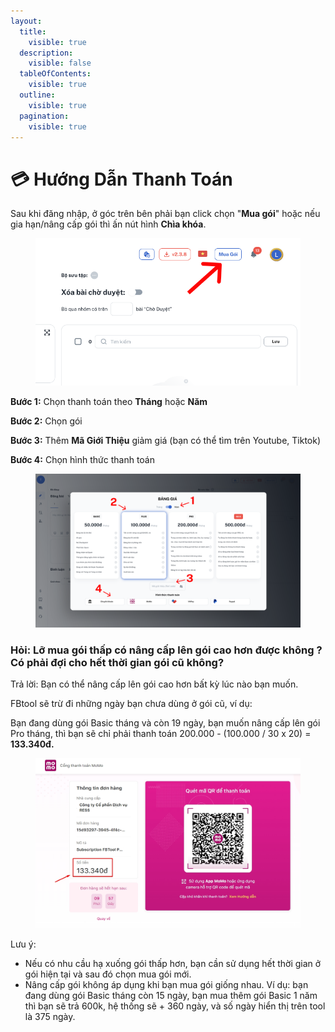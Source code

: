 ```yaml
---
layout:
  title:
    visible: true
  description:
    visible: false
  tableOfContents:
    visible: true
  outline:
    visible: true
  pagination:
    visible: true
---
```


# 💳 Hướng Dẫn Thanh Toán

Sau khi đăng nhập, ở góc trên bên phải bạn click chọn "**Mua gói**" hoặc nếu gia hạn/nâng cấp gói thì ấn nút hình **Chìa khóa**.

<figure><img src=".gitbook/assets/Group 1000005095.png" alt="" width="530"><figcaption></figcaption></figure>

**Bước 1:** Chọn thanh toán theo **Tháng** hoặc **Năm**

**Bước 2:** Chọn gói

**Bước 3:** Thêm **Mã Giới Thiệu** giảm giá (bạn có thể tìm trên Youtube, Tiktok)

**Bước 4:** Chọn hình thức thanh toán

<figure><img src=".gitbook/assets/Group 1000005096.png" alt=""><figcaption></figcaption></figure>



### Hỏi: Lỡ mua gói thấp có nâng cấp lên gói cao hơn được không ? Có phải đợi cho hết thời gian gói cũ không?

Trả lời: Bạn có thể nâng cấp lên gói cao hơn bất kỳ lúc nào bạn muốn.&#x20;

FBtool sẽ trừ đi những ngày bạn chưa dùng ở gói cũ, ví dụ:

Bạn đang dùng gói Basic tháng và còn 19 ngày, bạn muốn nâng cấp lên gói Pro tháng, thì bạn sẽ chỉ phải thanh toán 200.000 - (100.000 / 30 x 20) = **133.340đ.**

<figure><img src=".gitbook/assets/Screenshot_148 (1).jpg" alt="" width="563"><figcaption></figcaption></figure>

Lưu ý:

* Nếu có nhu cầu hạ xuống gói thấp hơn, bạn cần sử dụng hết thời gian ở gói hiện tại và sau đó chọn mua gói mới.
* Nâng cấp gói không áp dụng khi bạn mua gói giống nhau. Ví dụ: bạn đang dùng gói Basic tháng còn 15 ngày, bạn mua thêm gói Basic 1 năm thì bạn sẽ trả 600k, hệ thống sẽ + 360 ngày, và số ngày hiển thị trên tool là 375 ngày.
